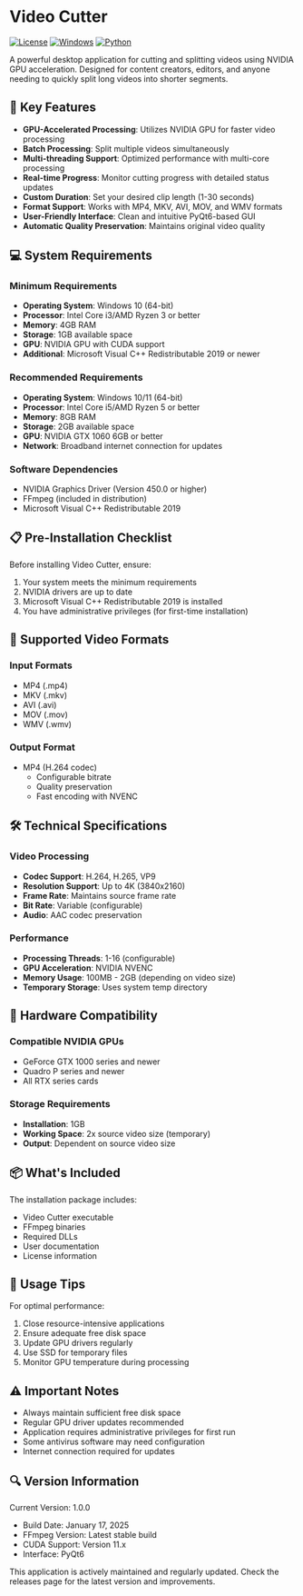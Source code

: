 # Video Cutter

[![License](https://img.shields.io/badge/license-MIT-blue.svg)](LICENSE)
[![Windows](https://img.shields.io/badge/platform-Windows-lightgrey.svg)](https://github.com/yourusername/video-cutter/releases)
[![Python](https://img.shields.io/badge/python-3.8+-blue.svg)](https://www.python.org/downloads/)

A powerful desktop application for cutting and splitting videos using NVIDIA GPU acceleration. Designed for content creators, editors, and anyone needing to quickly split long videos into shorter segments.

## 🚀 Key Features

- **GPU-Accelerated Processing**: Utilizes NVIDIA GPU for faster video processing
- **Batch Processing**: Split multiple videos simultaneously
- **Multi-threading Support**: Optimized performance with multi-core processing
- **Real-time Progress**: Monitor cutting progress with detailed status updates
- **Custom Duration**: Set your desired clip length (1-30 seconds)
- **Format Support**: Works with MP4, MKV, AVI, MOV, and WMV formats
- **User-Friendly Interface**: Clean and intuitive PyQt6-based GUI
- **Automatic Quality Preservation**: Maintains original video quality

## 💻 System Requirements

### Minimum Requirements
- **Operating System**: Windows 10 (64-bit)
- **Processor**: Intel Core i3/AMD Ryzen 3 or better
- **Memory**: 4GB RAM
- **Storage**: 1GB available space
- **GPU**: NVIDIA GPU with CUDA support
- **Additional**: Microsoft Visual C++ Redistributable 2019 or newer

### Recommended Requirements
- **Operating System**: Windows 10/11 (64-bit)
- **Processor**: Intel Core i5/AMD Ryzen 5 or better
- **Memory**: 8GB RAM
- **Storage**: 2GB available space
- **GPU**: NVIDIA GTX 1060 6GB or better
- **Network**: Broadband internet connection for updates

### Software Dependencies
- NVIDIA Graphics Driver (Version 450.0 or higher)
- FFmpeg (included in distribution)
- Microsoft Visual C++ Redistributable 2019

## 📋 Pre-Installation Checklist

Before installing Video Cutter, ensure:
1. Your system meets the minimum requirements
2. NVIDIA drivers are up to date
3. Microsoft Visual C++ Redistributable 2019 is installed
4. You have administrative privileges (for first-time installation)

## 🎥 Supported Video Formats

### Input Formats
- MP4 (.mp4)
- MKV (.mkv)
- AVI (.avi)
- MOV (.mov)
- WMV (.wmv)

### Output Format
- MP4 (H.264 codec)
  - Configurable bitrate
  - Quality preservation
  - Fast encoding with NVENC

## 🛠️ Technical Specifications

### Video Processing
- **Codec Support**: H.264, H.265, VP9
- **Resolution Support**: Up to 4K (3840x2160)
- **Frame Rate**: Maintains source frame rate
- **Bit Rate**: Variable (configurable)
- **Audio**: AAC codec preservation

### Performance
- **Processing Threads**: 1-16 (configurable)
- **GPU Acceleration**: NVIDIA NVENC
- **Memory Usage**: 100MB - 2GB (depending on video size)
- **Temporary Storage**: Uses system temp directory

## 🚨 Hardware Compatibility

### Compatible NVIDIA GPUs
- GeForce GTX 1000 series and newer
- Quadro P series and newer
- All RTX series cards

### Storage Requirements
- **Installation**: 1GB
- **Working Space**: 2x source video size (temporary)
- **Output**: Dependent on source video size

## 📦 What's Included

The installation package includes:
- Video Cutter executable
- FFmpeg binaries
- Required DLLs
- User documentation
- License information

## 💭 Usage Tips

For optimal performance:
1. Close resource-intensive applications
2. Ensure adequate free disk space
3. Update GPU drivers regularly
4. Use SSD for temporary files
5. Monitor GPU temperature during processing

## ⚠️ Important Notes

- Always maintain sufficient free disk space
- Regular GPU driver updates recommended
- Application requires administrative privileges for first run
- Some antivirus software may need configuration
- Internet connection required for updates

## 🔍 Version Information

Current Version: 1.0.0
- Build Date: January 17, 2025
- FFmpeg Version: Latest stable build
- CUDA Support: Version 11.x
- Interface: PyQt6

This application is actively maintained and regularly updated. Check the releases page for the latest version and improvements.